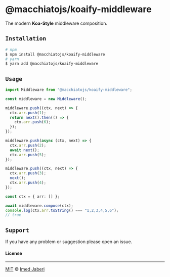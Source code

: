 # @macchiatojs/koaify-middleware

The modern **Koa-Style** middleware composition.

## `Installation`

```bash
# npm
$ npm install @macchiatojs/koaify-middleware
# yarn
$ yarn add @macchiatojs/koaify-middleware
```

## `Usage`

```typescript
import Middleware from "@macchiatojs/koaify-middleware";

const middleware = new Middleware();

middleware.push((ctx, next) => {
  ctx.arr.push(1);
  return next().then(() => {
    ctx.arr.push(6);
  });
});

middleware.push(async (ctx, next) => {
  ctx.arr.push(2);
  await next();
  ctx.arr.push(5);
});

middleware.push((ctx, next) => {
  ctx.arr.push(3);
  next();
  ctx.arr.push(4);
});

const ctx = { arr: [] };

await middleware.compose(ctx);
console.log(ctx.arr.toString() === "1,2,3,4,5,6");
// true
```

## `Support`

If you have any problem or suggestion please open an issue.

#### License

---

[MIT](LICENSE) &copy; [Imed Jaberi](https://github.com/3imed-jaberi)
